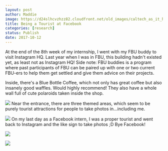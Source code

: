 ```yaml
---
layout: post
author: Maddie
image: https://d24slhcvzhzz82.cloudfront.net/old_images/caltech_as_it_happens/6a0105349b8251970b01b8d2afdff3970c.jpg
title: Being a Tourist at Facebook
categories: [research]
status: Publish
date: 2017-10-12
---
```



At the end of the 8th week of my internship, I went with my FBU buddy to visit Instagram HQ. Last year when I was in FBU, this building hadn't existed yet, as least not as Instagram HQ! Side note: FBU buddies is a program where past participants of FBU can be paired up with one or two current FBU-ers to help them get settled and give them advice on their projects.

Inside, there's a Blue Bottle Coffee, which not only has great coffee but also insanely good waffles. Would highly recommend! They also have a whole wall full of cute polaroids taken inside the shop.


![](https://d24slhcvzhzz82.cloudfront.net/old_images/caltech_as_it_happens/6a0105349b8251970b01b7c9258bf7970b.jpg)
Near the entrance, there are three themed areas, which seem to be purely tourist attractions for people to take photos in...including me.


![](https://d24slhcvzhzz82.cloudfront.net/old_images/caltech_as_it_happens/6a0105349b8251970b01b7c9258c01970b.jpg)
On my last day as a Facebook intern, I was a proper tourist and went back to Instagram and the like sign to take photos ;D Bye Facebook!

![](https://d24slhcvzhzz82.cloudfront.net/old_images/caltech_as_it_happens/6a0105349b8251970b01b7c9258d20970b.jpg)


![](https://d24slhcvzhzz82.cloudfront.net/old_images/6a01b8d28f2857970c01b8d2afe0d4970c-pi.jpg)
